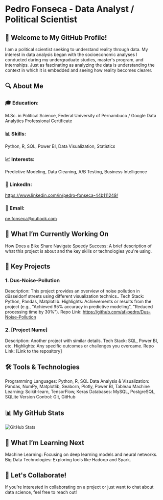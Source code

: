 # Pedro Fonseca - Data Analyst / Political Scientist 

## 👋 Welcome to My GitHub Profile!

I am a political scientist seeking to understand reality through data. My interest in data analysis began with the socioeconomic analyses I conducted during my undergraduate studies, master's program, and internships. Just as fascinating as analyzing the data is understanding the context in which it is embedded and seeing how reality becomes clearer.

## 🔍 About Me
### 🎓 Education: 
M.Sc. in Political Science, Federal University of Pernambuco / Google Data Analytics Professional Certificate
    
###  📊 Skills: 
Python, R, SQL, Power BI, Data Visualization, Statistics

###  📈 Interests: 
Predictive Modeling, Data Cleaning, A/B Testing, Business Intelligence
    
###  🔗 LinkedIn: 
https://www.linkedin.com/in/pedro-fonseca-44b111249/
    
###  📧 Email: 
pe.fonseca@outlook.com

## 💼 What I’m Currently Working On
How Does a Bike Share Navigate Speedy Success: A brief description of what this project is about and the key skills or technologies you're using.

## 🚀 Key Projects
###  1. Dus-Noise-Pollution
Description: This project provides an overview of noise pollution in düsseldorf streets using different visualization technics..
Tech Stack: Python, Pandas, Matplotlib.
Highlights: Achievements or results from the project (e.g., "Achieved 95% accuracy in predictive modeling", "Reduced processing time by 30%").
Repo Link: https://github.com/af-pedro/Dus-Noise-Pollution

###  2. [Project Name]
Description: Another project with similar details.
Tech Stack: SQL, Power BI, etc.
Highlights: Any specific outcomes or challenges you overcame.
Repo Link: [Link to the repository]

## 🛠️ Tools & Technologies
Programming Languages: Python, R, SQL
Data Analysis & Visualization: Pandas, NumPy, Matplotlib, Seaborn, Plotly, Power BI, Tableau
Machine Learning: Scikit-learn, TensorFlow, Keras
Databases: MySQL, PostgreSQL, SQLite
Version Control: Git, GitHub

## 📊 My GitHub Stats
![GitHub Stats](https://github-readme-stats.vercel.app/api?username=YOUR_GITHUB_USERNAME&show_icons=true&hide_title=true&count_private=true&include_all_commits=true&hide=prs&theme=radical)

## 🌱 What I’m Learning Next
Machine Learning: Focusing on deep learning models and neural networks.
Big Data Technologies: Exploring tools like Hadoop and Spark.

## 👏 Let's Collaborate!
If you're interested in collaborating on a project or just want to chat about data science, feel free to reach out!

<!---
af-pedro/af-pedro is a ✨ special ✨ repository because its `README.md` (this file) appears on your GitHub profile.
You can click the Preview link to take a look at your changes.
--->
